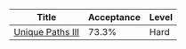 | Title                                                              | Acceptance   | Level   |
|--------------------------------------------------------------------|--------------|---------|
| [Unique Paths III](https://leetcode.com/problems/unique-paths-iii) | 73.3%        | Hard    |